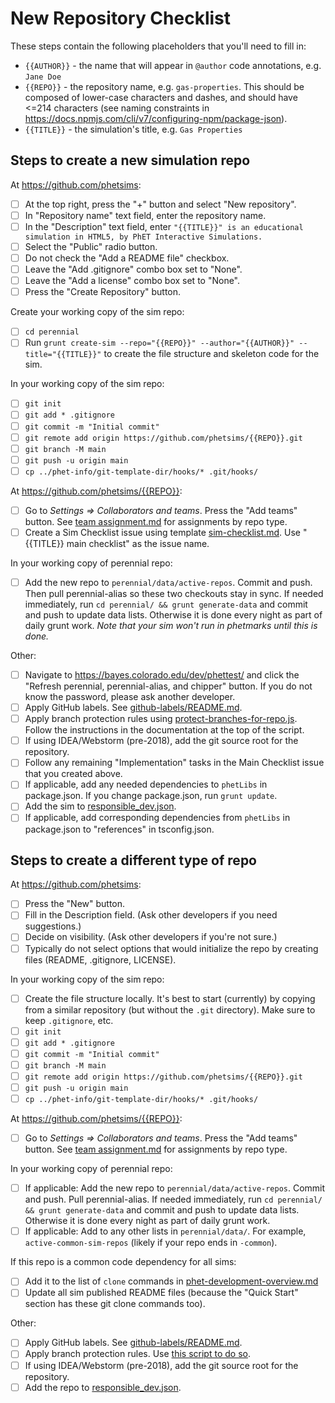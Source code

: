 # New Repository Checklist

These steps contain the following placeholders that you'll need to fill in:

- `{{AUTHOR}}` - the name that will appear in `@author` code annotations, e.g. `Jane Doe`
- `{{REPO}}` - the repository name, e.g. `gas-properties`. This should be composed of lower-case characters and dashes,
  and should have <=214 characters (see naming constraints
  in https://docs.npmjs.com/cli/v7/configuring-npm/package-json).
- `{{TITLE}}` - the simulation's title, e.g. `Gas Properties`

## Steps to create a new simulation repo

At https://github.com/phetsims:

- [ ] At the top right, press the "+" button and select "New repository".
- [ ] In "Repository name" text field, enter the repository name.
- [ ] In the "Description" text field, enter
  `"{{TITLE}}" is an educational simulation in HTML5, by PhET Interactive Simulations.`
- [ ] Select the "Public" radio button.
- [ ] Do not check the "Add a README file" checkbox.
- [ ] Leave the "Add .gitignore" combo box set to "None".
- [ ] Leave the "Add a license" combo box set to "None".
- [ ] Press the "Create Repository" button.

Create your working copy of the sim repo:

- [ ] `cd perennial`
- [ ] Run `grunt create-sim --repo="{{REPO}}" --author="{{AUTHOR}}" --title="{{TITLE}}"` to create the file structure
  and skeleton code for the sim.

In your working copy of the sim repo:

- [ ] `git init`
- [ ] `git add * .gitignore`
- [ ] `git commit -m "Initial commit"`
- [ ] `git remote add origin https://github.com/phetsims/{{REPO}}.git`
- [ ] `git branch -M main`
- [ ] `git push -u origin main`
- [ ] `cp ../phet-info/git-template-dir/hooks/* .git/hooks/`

At https://github.com/phetsims/{{REPO}}:

- [ ] Go to _Settings => Collaborators and teams_. Press the "Add teams" button.
  See [team assignment.md](https://github.com/phetsims/phet-info/blob/main/policies/team%20assignment.md) for
  assignments by repo type.
- [ ] Create a Sim Checklist issue using
  template [sim-checklist.md](https://github.com/phetsims/phet-info/blob/main/checklists/sim-checklist.md). Use "
  {{TITLE}} main checklist" as the issue name.

In your working copy of perennial repo:

- [ ] Add the new repo to `perennial/data/active-repos`. Commit and push. Then pull perennial-alias so these two
  checkouts stay in sync. If needed immediately, run `cd perennial/ && grunt generate-data` and commit and push to
  update data lists. Otherwise it is done every night as part of daily grunt work.  _Note that your sim won't run in
  phetmarks until this is done._

Other:

- [ ] Navigate to https://bayes.colorado.edu/dev/phettest/ and click the "Refresh perennial, perennial-alias, and
  chipper" button. If you do not know the password, please ask another developer.
- [ ] Apply GitHub labels.
  See [github-labels/README.md](https://github.com/phetsims/phet-info/blob/main/github-labels/README.md).
- [ ] Apply branch protection rules
  using [protect-branches-for-repo.js](https://github.com/phetsims/perennial/blob/main/js/scripts/protect-branches-for-repo.js).
  Follow the instructions in the documentation at the top of the script.
- [ ] If using IDEA/Webstorm (pre-2018), add the git source root for the repository.
- [ ] Follow any remaining "Implementation" tasks in the Main Checklist issue that you created above.
- [ ] If applicable, add any needed dependencies to `phetLibs` in package.json. If you change package.json,
  run `grunt update`.
- [ ] Add the sim
  to [responsible_dev.json](https://github.com/phetsims/phet-info/blob/main/sim-info/responsible_dev.json).
- [ ] If applicable, add corresponding dependencies from `phetLibs` in package.json to "references" in tsconfig.json.

## Steps to create a different type of repo

At https://github.com/phetsims:

- [ ] Press the "New" button.
- [ ] Fill in the Description field.  (Ask other developers if you need suggestions.)
- [ ] Decide on visibility. (Ask other developers if you're not sure.)
- [ ] Typically do not select options that would initialize the repo by creating files (README, .gitignore, LICENSE).

In your working copy of the sim repo:

- [ ] Create the file structure locally. It's best to start (currently) by copying from a similar repository (but
  without the `.git` directory). Make sure to keep `.gitignore`, etc.
- [ ] `git init`
- [ ] `git add * .gitignore`
- [ ] `git commit -m "Initial commit"`
- [ ] `git branch -M main`
- [ ] `git remote add origin https://github.com/phetsims/{{REPO}}.git`
- [ ] `git push -u origin main`
- [ ] `cp ../phet-info/git-template-dir/hooks/* .git/hooks/`

At https://github.com/phetsims/{{REPO}}:
- [ ] Go to _Settings => Collaborators and teams_. Press the "Add teams" button.
See [team assignment.md](https://github.com/phetsims/phet-info/blob/main/policies/team%20assignment.md) for assignments
by repo type.

In your working copy of perennial repo:

- [ ] If applicable: Add the new repo to `perennial/data/active-repos`. Commit and push. Pull perennial-alias. If needed
  immediately, run `cd perennial/ && grunt generate-data` and commit and push to update data lists. Otherwise it is done
  every night as part of daily grunt work.
- [ ] If applicable: Add to any other lists in `perennial/data/`. For example, `active-common-sim-repos` (likely if your
  repo ends in `-common`).

If this repo is a common code dependency for all sims:

- [ ] Add it to the list of `clone` commands
  in [phet-development-overview.md](https://github.com/phetsims/phet-info/blob/main/doc/phet-development-overview.md)
- [ ] Update all sim published README files (because the "Quick Start" section has these git clone commands too).

Other:

- [ ] Apply GitHub labels.
  See [github-labels/README.md](https://github.com/phetsims/phet-info/blob/main/github-labels/README.md).
- [ ] Apply branch protection rules.
  Use [this script to do so](https://github.com/phetsims/perennial/blob/main/js/scripts/protect-branches-for-repo.js).
- [ ] If using IDEA/Webstorm (pre-2018), add the git source root for the repository.
- [ ] Add the repo
  to [responsible_dev.json](https://github.com/phetsims/phet-info/blob/main/sim-info/responsible_dev.json).
